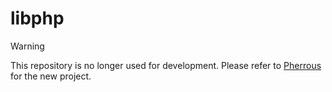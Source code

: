 # libphp

> [!WARNING]
> This repository is no longer used for development. Please refer to [Pherrous](https://github.com/pxp-lang/pherrous) for the new project.
